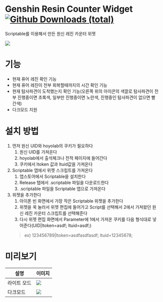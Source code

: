# Genshin Resin Counter Widget [![Github Downloads (total)](https://img.shields.io/github/downloads/stupidJoon/genshin-resin-counter-widget/total.svg)]()

Scriptable를 이용해서 만든 원신 레진 카운터 위젯

![](https://user-images.githubusercontent.com/35032401/138546515-82be9aba-230c-42b9-98ea-114e9c95d02e.png)

# 기능
- 현재 퓨어 레진 확인 기능
- 현재 퓨어 레진이 전부 회복할때까지의 시간 확인 기능
- 현재 탐사파견이 도착했는지 확인 기능(오른쪽 위의 아이콘의 색깔로 탐사파견이 전부 진행중이면 초록색, 일부만 진행중이면 노란색, 진행중인 탐사파견이 없으면 빨간색)
- 다크모드 지원

# 설치 방법
1. 먼저 원신 UID와 hoyolab의 쿠키가 필요하다
    1. 원신 UID를 가져온다
    2. hoyolab에서 출석체크나 전적 페이지에 들어간다
    3. 쿠키에서 ltoken 값과 ltuid값을 가져온다
2. Scriptable 앱에서 위젯 스크립트를 가져온다
    1. 앱스토어에서 Scriptable을 설치한다
    2. Release 탭에서 .scriptable 파일을 다운로드한다
    3. .scriptable 파일을 Scriptable 앱으로 가져온다
3. 위젯을 추가한다
    1. 아이폰 빈 화면에서 가장 작은 Scriptable 위젯을 추가한다
    2. 위젯을 꾹 눌러서 위젯 편집에 들어가고 Script를 선택해서 2에서 가져왔던 원신 레진 카운터 스크립트를 선택해준다
    3. 다시 위젯 편집 화면에서 Parameter에 1에서 가져온 쿠키를 다음 형식대로 넣어준다(UID|ltoken=asdf; ltuid=asdf;)
    > ex) 123456789|ltoken=asdfasdfasdf; ltuid=12345678;

# 미리보기
| 설명  | 이미지 |
| ------------- | ------------- |
| 라이트 모드  | <img src="https://user-images.githubusercontent.com/35032401/138547577-5ee6f948-c610-4cff-88f0-46b8af435250.png" />  |
| 다크모드  | <img src="https://user-images.githubusercontent.com/35032401/138547579-6b0c1988-2fe4-46ea-9e4e-49cf143021d4.png" />  |

